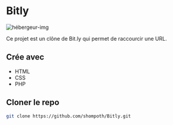 # Bitly

![hébergeur-img](https://github.com/shompoth/Hebergeur-images/blob/main/images/screenshot-hebergeur.png)

Ce projet est un clône de Bit.ly qui permet de raccourcir une URL.

## Crée avec

* HTML
* CSS
* PHP

## Cloner le repo
```sh
git clone https://github.com/shompoth/Bitly.git
```

